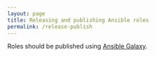 ```yaml
---
layout: page
title: Releasing and publishing Ansible roles
permalink: /release-publish
---
```


Roles should be published using [Ansible Galaxy](https://docs.ansible.com/ansible/latest/reference_appendices/galaxy.html#ansible-galaxy).
